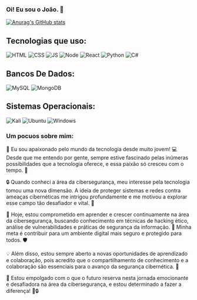 ### Oi! Eu sou o João. 👋

[![Anurag's GitHub stats](https://github-readme-stats.vercel.app/api?username=JotaPe404Ventura&theme=dracula)](https://github.com/JotaPe-Ventura/)

## Tecnologias que uso:

![HTML](https://img.shields.io/badge/HTML5-E34F26?style=for-the-badge&logo=html5&logoColor=white)
![CSS](https://img.shields.io/badge/CSS3-1572B6?style=for-the-badge&logo=css3&logoColor=whitee)
![JS](https://img.shields.io/badge/JavaScript-F7DF1E?style=for-the-badge&logo=javascript&logoColor=black)
![Node](https://img.shields.io/badge/Node.js-43853D?style=for-the-badge&logo=node.js&logoColor=white)
![React](https://img.shields.io/badge/React-20232A?style=for-the-badge&logo=react&logoColor=61DAFB)
![Python](https://img.shields.io/badge/Python-14354C?style=for-the-badge&logo=python&logoColor=white)
![C#](https://img.shields.io/badge/C%23-239120?style=for-the-badge&logo=c-sharp&logoColor=white)

## Bancos De Dados:
![MySQL](https://img.shields.io/badge/MySQL-00000F?style=for-the-badge&logo=mysql&logoColor=white)
![MongoDB](https://img.shields.io/badge/MongoDB-4EA94B?style=for-the-badge&logo=mongodb&logoColor=white)

## Sistemas Operacionais:
![Kali](https://img.shields.io/badge/Kali_Linux-557C94?style=for-the-badge&logo=kali-linux&logoColor=white)
![Ubuntu](https://img.shields.io/badge/Ubuntu-E95420?style=for-the-badge&logo=ubuntu&logoColor=white)
![Windows](https://img.shields.io/badge/Windows-0078D6?style=for-the-badge&logo=windows&logoColor=white)

### Um pocuos sobre  mim: 

👋 Eu sou apaixonado pelo mundo da tecnologia desde muito jovem! 💻 Desde que me entendo por gente, sempre estive fascinado pelas inúmeras possibilidades que a tecnologia oferece, e essa paixão só cresceu com o tempo. 🚀

🔒 Quando conheci a área da cibersegurança, meu interesse pela tecnologia tomou uma nova dimensão. A ideia de proteger sistemas e redes contra ameaças cibernéticas me intrigou profundamente e me motivou a explorar esse campo tão desafiador e vital. 🔐

🎯 Hoje, estou comprometido em aprender e crescer continuamente na área da cibersegurança, buscando conhecimento em técnicas de hacking ético, análise de vulnerabilidades e práticas de segurança da informação. 💼 Minha meta é contribuir para um ambiente digital mais seguro e protegido para todos. 🛡️

💡 Além disso, estou sempre aberto a novas oportunidades de aprendizado e colaboração, pois acredito que o compartilhamento de conhecimento e a colaboração são essenciais para o avanço da segurança cibernética. 🤝

🌟 Estou empolgado com o que o futuro reserva nesta jornada emocionante e desafiadora na área da cibersegurança, e estou determinado a fazer a diferença! 🚀🔒
